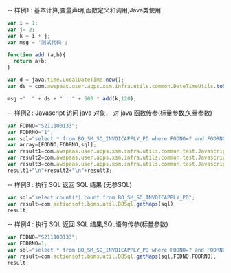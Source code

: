 -- 样例1 : 基本计算,变量声明,函数定义和调用,Java类使用
```js
var i = 1;
var j= 2;
var k = i + j;
var msg = '测试代码';

function add (a,b){
  return a+b;
}

var d = java.time.LocalDateTime.now();
var ds = com.awspaas.user.apps.xsm.infra.utils.common.DateTimeUtils.toStringDate(d);

msg +"  " + ds + " : " + 500 * add(k,120);
```

-- 样例2 : Javascript 访问 java 对象， 对 java 函数传参(标量参数,矢量参数)
```js
var FODNO="S211100133";
var FODRNO="1";
var sql="select * from BO_SM_SO_INVOICAPPLY_PD where FODNO=? and FODRNO=?";
var array=[FODNO,FODRNO,sql];
var result1=com.awspaas.user.apps.xsm.infra.utils.common.test.JavascriptTestTool.run1(array);
var result2=com.awspaas.user.apps.xsm.infra.utils.common.test.JavascriptTestTool.run2(array);
var result3=com.awspaas.user.apps.xsm.infra.utils.common.test.JavascriptTestTool.run3(sql,FODNO,FODRNO);
result1+"\n"+result2+"\n"+result3;
```

-- 样例3 : 执行 SQL 返回 SQL 结果 (无参SQL)
```js
var sql="select count(*) count from BO_SM_SO_INVOICAPPLY_PD";
var result=com.actionsoft.bpms.util.DBSql.getMaps(sql);
result;
```

-- 样例4 : 执行 SQL 返回 SQL 结果,SQL语句传参(标量参数)
```js
var FODNO="S211100133";
var FODRNO=1;
var sql="select * from BO_SM_SO_INVOICAPPLY_PD where FODNO=? and FODRNO=?";
var result=com.actionsoft.bpms.util.DBSql.getMaps(sql,FODNO,FODRNO);
result;
```